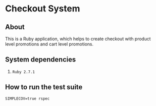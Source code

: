 # Checkout System

## About

This is a Ruby application, which helps to create checkout with product level promotions and cart level promotions.

## System dependencies

1. `Ruby 2.7.1`

## How to run the test suite

`SIMPLECOV=true rspec`

